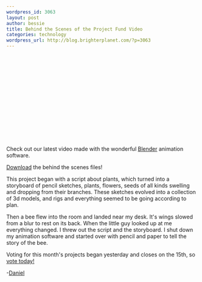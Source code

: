 ```yaml
--- 
wordpress_id: 3063
layout: post
author: bessie
title: Behind the Scenes of the Project Fund Video
categories: technology
wordpress_url: http://blog.brighterplanet.com/?p=3063
---
```

<object width="400" height="225"><param name="allowfullscreen" value="true" /><param name="allowscriptaccess" value="always" /><param name="movie" value="http://vimeo.com/moogaloop.swf?clip_id=7327532&amp;server=vimeo.com&amp;show_title=0&amp;show_byline=0&amp;show_portrait=0&amp;color=00A850&amp;fullscreen=1" /><embed src="http://vimeo.com/moogaloop.swf?clip_id=7327532&amp;server=vimeo.com&amp;show_title=0&amp;show_byline=0&amp;show_portrait=0&amp;color=00A850&amp;fullscreen=1" type="application/x-shockwave-flash" allowfullscreen="true" allowscriptaccess="always" width="400" height="225"></embed></object>

Check out our latest video made with the wonderful [Blender](http://www.blender.org/) animation software.

[Download](http://blog.brighterplanet.com/wp-content/themes/bp/assets/brighter_planet_project_fund.zip) the behind the scenes files!

This project began with a script about plants, which turned into a storyboard of pencil sketches, plants, flowers, seeds of all kinds swelling and dropping from their branches.  These sketches evolved into a collection of 3d models, and rigs and everything seemed to be going according to plan.

Then a bee flew into the room and landed near my desk.  It's wings slowed from a blur to rest on its back.  When the little guy looked up at me everything changed.  I threw out the script and the storyboard.  I shut down my animation software and started over with pencil and paper to tell the story of the bee.

Voting for this month's projects began yesterday and closes on the 15th, so <a href="http://brighterplanet.com/project_fund_projects">vote today!</a>

-<a href="http://brighterplanet.com/users/daniel">Daniel</a>
